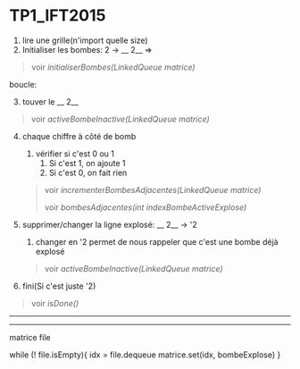 # TP1_IFT2015

1. lire une grille(n'import quelle size)
2. Initialiser les bombes: 2 -> __ 2__ =>
> voir *initialiserBombes(LinkedQueue matrice)*


boucle:

3. touver le __ 2__
> voir *activeBombeInactive(LinkedQueue matrice)* 
4. chaque chiffre à côté de bomb
   1. vérifier si c'est 0 ou 1
      1. Si c'est 1, on ajoute 1
      2. Si c'est 0, on fait rien
   > voir *incrementerBombesAdjacentes(LinkedQueue matrice)*
   > 
   > voir *bombesAdjacentes(int indexBombeActiveExplose)*
5. supprimer/changer la ligne explosé: __ 2__ -> '2
   1. changer en '2 permet de nous rappeler que c'est une bombe déjà explosé
   > voir *activeBombeInactive(LinkedQueue matrice)*

7. fini(Si c'est juste '2)
> voir *isDone()*

-------------



---
matrice
file

while (! file.isEmpty){
idx = file.dequeue
matrice.set(idx, bombeExplose)
}


